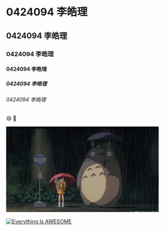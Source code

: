 # 0424094 李皓理
## 0424094 李皓理
### 0424094 李皓理
#### 0424094 李皓理
##### 0424094 李皓理
###### 0424094 李皓理

:smile:
:date:

![](龍貓.jpg "龍貓")


[![Everything Is AWESOME](https://img.youtube.com/vi/A7nRRrFzt0U/0.jpg)](https://www.youtube.com/watch?v=A7nRRrFzt0U "Everything Is AWESOME")
